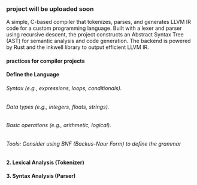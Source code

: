 ### project will be uploaded soon

A simple, C-based compiler that tokenizes, parses, and generates LLVM IR code for a custom programming language. Built with a lexer and parser using recursive descent, the project constructs an Abstract Syntax Tree (AST) for semantic analysis and code generation. The backend is powered by Rust and the inkwell library to output efficient LLVM IR.

#### practices for compiler projects

#### Define the Language
###### Syntax (e.g., expressions, loops, conditionals).

###### Data types (e.g., integers, floats, strings).

###### Basic operations (e.g., arithmetic, logical).

###### Tools: Consider using BNF (Backus-Naur Form) to define the grammar

#### 2. Lexical Analysis (Tokenizer)

#### 3. Syntax Analysis (Parser)
